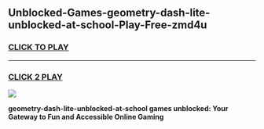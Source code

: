
## Unblocked-Games-geometry-dash-lite-unblocked-at-school-Play-Free-zmd4u
<h3>
<a href="https://premium76.site?title=geometry-dash-lite-unblocked-at-school&ref=18A1">CLICK TO PLAY</a></h3>
<hr>

<h3>
<a href="https://premium76.site?title=geometry-dash-lite-unblocked-at-school&ref=18A1">CLICK 2 PLAY</a>
  
</h3>

<a href="https://premium76.site?title=geometry-dash-lite-unblocked-at-school&ref=18A1"><img src="https://clearcache.store/games.png"></a>


**geometry-dash-lite-unblocked-at-school games unblocked: Your Gateway to Fun and Accessible Online Gaming**
